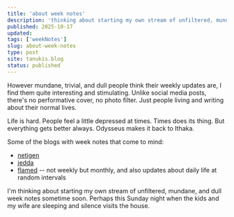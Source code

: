 ```yaml
---
title: 'about week notes'
description: 'thinking about starting my own stream of unfiltered, mundane, and dull week notes sometime soon'
published: 2025-10-17
updated: 
tags: ['weekNotes'] 
slug: about-week-notes
type: post
site: tanukis.blog
status: published
---
```

However mundane, trivial, and dull people think their weekly updates are, I find them quite interesting and stimulating. Unlike social media posts, there's no performative cover, no photo filter. Just people living and writing about their normal lives.

Life is hard. People feel a little depressed at times. Times does its thing. But everything gets better always. Odysseus makes it back to Ithaka.

Some of the blogs with week notes that come to mind:
- [netigen](https://netigen.com/tags/week-notes)
- [jedda](https://notes.jeddacp.com/blog/?q=weekNotes)
- [flamed](https://flamedfury.com/tags/monthly%20recap/) -- not weekly but monthly, and also updates about daily life at random intervals

I'm thinking about starting my own stream of unfiltered, mundane, and dull week notes sometime soon. Perhaps this Sunday night when the kids and my wife are sleeping and silence visits the house.